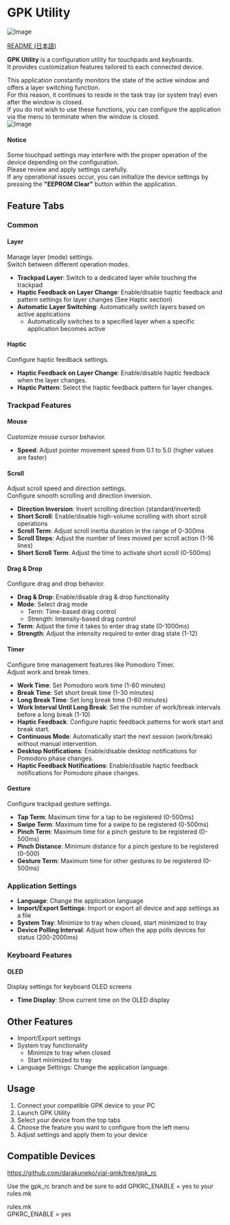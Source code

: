 # GPK Utility
![Image](https://github.com/user-attachments/assets/706d0026-5f85-492e-bf3a-8cf3270cd40f)

[README (日本語)](./README.ja.md)

**GPK Utility** is a configuration utility for touchpads and keyboards.<br>
It provides customization features tailored to each connected device.<br>

This application constantly monitors the state of the active window and offers a layer switching function. <br>
For this reason, it continues to reside in the task tray (or system tray) even after the window is closed.<br>
If you do not wish to use these functions, you can configure the application via the menu to terminate when the window is closed.<br>
![Image](https://github.com/user-attachments/assets/b9a13791-89b5-4eea-942b-cd967c2d444d)

#### Notice
Some touchpad settings may interfere with the proper operation of the device depending on the configuration.<br>
Please review and apply settings carefully. <br>
If any operational issues occur, you can initialize the device settings by pressing the **"EEPROM Clear"** button within the application.<br>


## Feature Tabs

### Common

#### Layer
Manage layer (mode) settings.<br>Switch between different operation modes.

- **Trackpad Layer**: Switch to a dedicated layer while touching the trackpad
- **Haptic Feedback on Layer Change**: Enable/disable haptic feedback and pattern settings for layer changes (See Haptic section)
- **Automatic Layer Switching**: Automatically switch layers based on active applications
  - Automatically switches to a specified layer when a specific application becomes active

#### Haptic
Configure haptic feedback settings.
- **Haptic Feedback on Layer Change**: Enable/disable haptic feedback when the layer changes.
- **Haptic Pattern**: Select the haptic feedback pattern for layer changes.

### Trackpad Features

#### Mouse
Customize mouse cursor behavior.

- **Speed**: Adjust pointer movement speed from 0.1 to 5.0 (higher values are faster)

#### Scroll
Adjust scroll speed and direction settings.<br>Configure smooth scrolling and direction inversion.

- **Direction Inversion**: Invert scrolling direction (standard/inverted)
- **Short Scroll**: Enable/disable high-volume scrolling with short scroll operations
- **Scroll Term**: Adjust scroll inertia duration in the range of 0-300ms
- **Scroll Steps**: Adjust the number of lines moved per scroll action (1-16 lines)
- **Short Scroll Term**: Adjust the time to activate short scroll (0-500ms)

#### Drag & Drop
Configure drag and drop behavior.

- **Drag & Drop**: Enable/disable drag & drop functionality
- **Mode**: Select drag mode
  - Term: Time-based drag control
  - Strength: Intensity-based drag control
- **Term**: Adjust the time it takes to enter drag state (0-1000ms)
- **Strength**: Adjust the intensity required to enter drag state (1-12)

#### Timer
Configure time management features like Pomodoro Timer.<br>Adjust work and break times.

- **Work Time**: Set Pomodoro work time (1-60 minutes)
- **Break Time**: Set short break time (1-30 minutes)
- **Long Break Time**: Set long break time (1-60 minutes)
- **Work Interval Until Long Break**: Set the number of work/break intervals before a long break (1-10)
- **Haptic Feedback**: Configure haptic feedback patterns for work start and break start.
- **Continuous Mode**: Automatically start the next session (work/break) without manual intervention.
- **Desktop Notifications**: Enable/disable desktop notifications for Pomodoro phase changes.
- **Haptic Feedback Notifications**: Enable/disable haptic feedback notifications for Pomodoro phase changes.

#### Gesture
Configure trackpad gesture settings.
- **Tap Term**: Maximum time for a tap to be registered (0-500ms)
- **Swipe Term**: Maximum time for a swipe to be registered (0-500ms)
- **Pinch Term**: Maximum time for a pinch gesture to be registered (0-500ms)
- **Pinch Distance**: Minimum distance for a pinch gesture to be registered (0-500)
- **Gesture Term**: Maximum time for other gestures to be registered (0-500ms)

### Application Settings

- **Language**: Change the application language
- **Import/Export Settings**: Import or export all device and app settings as a file
- **System Tray**: Minimize to tray when closed, start minimized to tray
- **Device Polling Interval**: Adjust how often the app polls devices for status (200-2000ms)

### Keyboard Features

#### OLED
Display settings for keyboard OLED screens

- **Time Display**: Show current time on the OLED display

## Other Features

- Import/Export settings
- System tray functionality
  - Minimize to tray when closed
  - Start minimized to tray
- Language Settings: Change the application language.

## Usage

1. Connect your compatible GPK device to your PC
2. Launch GPK Utility
3. Select your device from the top tabs
4. Choose the feature you want to configure from the left menu
5. Adjust settings and apply them to your device

## Compatible Devices
https://github.com/darakuneko/vial-qmk/tree/gpk_rc

Use the gpk_rc branch and be sure to add GPKRC_ENABLE = yes to your rules.mk

rules.mk<br>
GPKRC_ENABLE = yes

